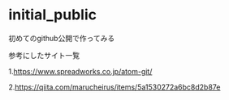# initial_public
初めてのgithub公開で作ってみる

参考にしたサイト一覧

1.https://www.spreadworks.co.jp/atom-git/

2.https://qiita.com/marucheirus/items/5a1530272a6bc8d2b87e
